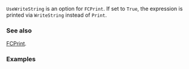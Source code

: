 `UseWriteString` is an option for `FCPrint`. If set to `True`, the expression is printed via `WriteString` instead of `Print`.

### See also

[FCPrint](FCPrint).

### Examples
